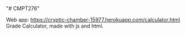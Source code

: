 "# CMPT276" 

Web app: https://cryptic-chamber-15977.herokuapp.com/calculator.html
Grade Calculator, made with js and html.

